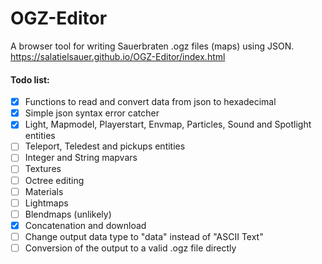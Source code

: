 # OGZ-Editor
A browser tool for writing Sauerbraten .ogz files (maps) using JSON.<br>
https://salatielsauer.github.io/OGZ-Editor/index.html


#### Todo list:
- [x] Functions to read and convert data from json to hexadecimal
- [x] Simple json syntax error catcher
- [x] Light, Mapmodel, Playerstart, Envmap, Particles, Sound and Spotlight entities
- [ ] Teleport, Teledest and pickups entities
- [ ] Integer and String mapvars
- [ ] Textures
- [ ] Octree editing
- [ ] Materials
- [ ] Lightmaps
- [ ] Blendmaps (unlikely)
- [x] Concatenation and download
- [ ] Change output data type to "data" instead of "ASCII Text"
- [ ] Conversion of the output to a valid .ogz file directly
